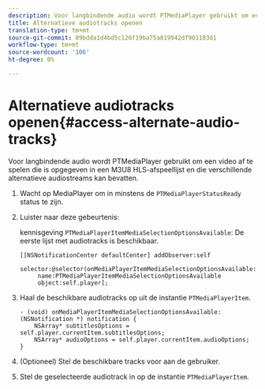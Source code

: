 ```yaml
---
description: Voor langbindende audio wordt PTMediaPlayer gebruikt om een video af te spelen die is opgegeven in een M3U8 HLS-afspeellijst en die verschillende alternatieve audiostreams kan bevatten.
title: Alternatieve audiotracks openen
translation-type: tm+mt
source-git-commit: 89bdda1d4bd5c126f19ba75a819942df901183d1
workflow-type: tm+mt
source-wordcount: '106'
ht-degree: 0%

---
```



# Alternatieve audiotracks openen{#access-alternate-audio-tracks}

Voor langbindende audio wordt PTMediaPlayer gebruikt om een video af te spelen die is opgegeven in een M3U8 HLS-afspeellijst en die verschillende alternatieve audiostreams kan bevatten.

1. Wacht op MediaPlayer om in minstens de `PTMediaPlayerStatusReady` status te zijn.
1. Luister naar deze gebeurtenis:

   kennisgeving `PTMediaPlayerItemMediaSelectionOptionsAvailable`: De eerste lijst met audiotracks is beschikbaar.

   ```
   [[NSNotificationCenter defaultCenter] addObserver:self 
        selector:@selector(onMediaPlayerItemMediaSelectionOptionsAvailable:) 
        name:PTMediaPlayerItemMediaSelectionOptionsAvailable  
        object:self.player];
   ```

1. Haal de beschikbare audiotracks op uit de instantie `PTMediaPlayerItem`.

   ```
   - (void) onMediaPlayerItemMediaSelectionOptionsAvailable:(NSNotification *) notification { 
       NSArray* subtitlesOptions = self.player.currentItem.subtitlesOptions; 
       NSArray* audioOptions = self.player.currentItem.audioOptions; 
   }
   ```

1. (Optioneel) Stel de beschikbare tracks voor aan de gebruiker.
1. Stel de geselecteerde audiotrack in op de instantie `PTMediaPlayerItem`.
